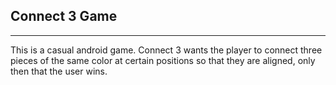 ## Connect 3 Game
***
This is a casual android game. Connect 3 wants the player to connect three pieces of the same color at certain positions so that they are aligned, only then that the user wins.

